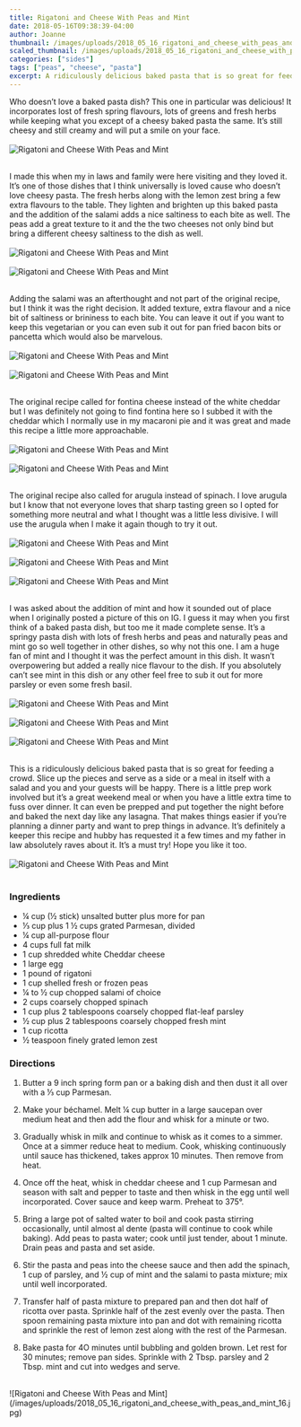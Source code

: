 ```yaml
---
title: Rigatoni and Cheese With Peas and Mint
date: 2018-05-16T09:38:39-04:00
author: Joanne
thumbnail: /images/uploads/2018_05_16_rigatoni_and_cheese_with_peas_and_mint_1.jpg
scaled_thumbnail: /images/uploads/2018_05_16_rigatoni_and_cheese_with_peas_and_mint_0.jpg
categories: ["sides"]
tags: ["peas", "cheese", "pasta"]
excerpt: A ridiculously delicious baked pasta that is so great for feeding a crowd
---
```


Who doesn’t love a baked pasta dish? This one in particular was delicious! It incorporates lost of fresh spring flavours, lots of greens and fresh herbs while keeping what you except of a cheesy baked pasta the same. It’s still cheesy and still creamy and will put a smile on your face.
</br>
</br>
![Rigatoni and Cheese With Peas and Mint](/images/uploads/2018_05_16_rigatoni_and_cheese_with_peas_and_mint_2.jpg)
</br>
</br>

I made this when my in laws and family were here visiting and they loved it. It’s one of those dishes that I think universally is loved cause who doesn’t love cheesy pasta. The fresh herbs along with the lemon zest bring a few extra flavours to the table. They lighten and brighten up this baked pasta and the addition of the salami adds a nice saltiness to each bite as well. The peas add a great texture to it and the the two cheeses not only bind but bring a different cheesy saltiness to the dish as well.
</br>
</br>
![Rigatoni and Cheese With Peas and Mint](/images/uploads/2018_05_16_rigatoni_and_cheese_with_peas_and_mint_3.jpg)
</br>
</br>
![Rigatoni and Cheese With Peas and Mint](/images/uploads/2018_05_16_rigatoni_and_cheese_with_peas_and_mint_4.jpg)
</br>
</br>

Adding the salami was an afterthought and not part of the original recipe, but I think it was the right decision. It added texture, extra flavour and a nice bit of saltiness or brininess to each bite. You can leave it out if you want to keep this vegetarian or you can even sub it out for pan fried bacon bits or pancetta which would also be marvelous.
</br>
</br>
![Rigatoni and Cheese With Peas and Mint](/images/uploads/2018_05_16_rigatoni_and_cheese_with_peas_and_mint_5.jpg)
</br>
</br>
![Rigatoni and Cheese With Peas and Mint](/images/uploads/2018_05_16_rigatoni_and_cheese_with_peas_and_mint_6.jpg)
</br>
</br>

The original recipe called for fontina cheese instead of the white cheddar but I was definitely not going to find fontina here so I subbed it with the cheddar which I normally use in my macaroni pie and it was great and made this recipe a little more approachable.
</br>
</br>
![Rigatoni and Cheese With Peas and Mint](/images/uploads/2018_05_16_rigatoni_and_cheese_with_peas_and_mint_7.jpg)
</br>
</br>
![Rigatoni and Cheese With Peas and Mint](/images/uploads/2018_05_16_rigatoni_and_cheese_with_peas_and_mint_8.jpg)
</br>
</br>

The original recipe also called for arugula instead of spinach. I love arugula but I know that not everyone loves that sharp tasting green so I opted for something more neutral and what I thought was a little less divisive. I will use the arugula when I make it again though to try it out.
</br>
</br>
![Rigatoni and Cheese With Peas and Mint](/images/uploads/2018_05_16_rigatoni_and_cheese_with_peas_and_mint_9.jpg)
</br>
</br>
![Rigatoni and Cheese With Peas and Mint](/images/uploads/2018_05_16_rigatoni_and_cheese_with_peas_and_mint_10.jpg)
</br>
</br>
![Rigatoni and Cheese With Peas and Mint](/images/uploads/2018_05_16_rigatoni_and_cheese_with_peas_and_mint_11.jpg)
</br>
</br>

I was asked about the addition of mint and how it sounded out of place when I originally posted a picture of this on IG. I guess it may when you first think of a baked pasta dish, but too me it made complete sense. It’s a springy pasta dish with lots of fresh herbs and peas and naturally peas and mint go so well together in other dishes, so why not this one. I am a huge fan of mint and I thought it was the perfect amount in this dish.  It wasn’t overpowering but added a really nice flavour to the dish. If you absolutely can’t see mint in this dish or any other feel free to sub it out for more parsley or even some fresh basil.
</br>
</br>
![Rigatoni and Cheese With Peas and Mint](/images/uploads/2018_05_16_rigatoni_and_cheese_with_peas_and_mint_12.jpg)
</br>
</br>
![Rigatoni and Cheese With Peas and Mint](/images/uploads/2018_05_16_rigatoni_and_cheese_with_peas_and_mint_13.jpg)
</br>
</br>
![Rigatoni and Cheese With Peas and Mint](/images/uploads/2018_05_16_rigatoni_and_cheese_with_peas_and_mint_14.jpg)
</br>
</br>

This is a ridiculously delicious baked pasta that is so great for feeding a crowd. Slice up the pieces and serve as a side or a meal in itself with a salad and you and your guests will be happy. There is a little prep work involved but it’s a great weekend meal or when you have a little extra time to fuss over dinner. It can even be prepped and  put together the night before and baked the next day like any lasagna. That makes things easier if you’re planning a dinner party and want to prep things in advance. It’s definitely a keeper this recipe and hubby has requested it a few times and my father in law absolutely raves about it. It’s a must try! Hope you like it too.
</br>
</br>
![Rigatoni and Cheese With Peas and Mint](/images/uploads/2018_05_16_rigatoni_and_cheese_with_peas_and_mint_15.jpg)
</br>
</br>

### Ingredients

* &frac14; cup (&frac12; stick) unsalted butter plus more for pan
* &frac13; cup plus 1 &frac12; cups grated Parmesan, divided 
* &frac14; cup all-purpose flour
* 4 cups full fat milk
* 1 cup shredded white Cheddar cheese
* 1 large egg
* 1 pound of rigatoni
* 1 cup shelled fresh or frozen peas
* &frac14; to &frac12; cup chopped salami of choice 
* 2 cups coarsely chopped spinach 
* 1 cup plus 2 tablespoons coarsely chopped flat-leaf parsley
* &frac12; cup plus 2 tablespoons coarsely chopped fresh mint
* 1 cup ricotta 
* &frac12; teaspoon finely grated lemon zest

### Directions

1. Butter a 9 inch spring form pan or a baking dish and then dust  it all over with a  &frac13; cup Parmesan. 

1. Make your béchamel. Melt &frac14; cup butter in a large saucepan over medium heat and then add the flour and whisk for a minute or two. 

1. Gradually whisk in milk and continue to whisk as it comes to a simmer. Once at a simmer reduce heat to medium. Cook, whisking continuously until sauce has thickened, takes approx 10 minutes. Then remove from heat. 

1. Once off the heat, whisk in cheddar cheese and 1 cup Parmesan and season with salt and pepper to taste and then whisk in the egg until well incorporated. Cover sauce and keep warm.
Preheat to 375°. 

1. Bring a large pot of salted water to boil and cook pasta stirring occasionally, until almost al dente (pasta will continue to cook while baking).  Add peas to pasta water; cook until just tender, about 1 minute. Drain peas and pasta and set aside. 

1. Stir the pasta and peas into the cheese sauce and then add the spinach, 1 cup of parsley, and &frac12; cup of mint and the salami to pasta mixture; mix until well incorporated. 

1. Transfer half of pasta mixture to prepared pan and then dot half of ricotta over pasta. Sprinkle half of the zest evenly over the pasta. Then spoon remaining pasta mixture into pan and dot with remaining ricotta and sprinkle the rest of lemon zest along with the rest of the Parmesan.

1. Bake pasta for 4O minutes until bubbling and golden brown. Let rest for 30 minutes; remove pan sides. Sprinkle with 2 Tbsp. parsley and 2 Tbsp. mint and cut into wedges and serve.

</br>
![Rigatoni and Cheese With Peas and Mint](/images/uploads/2018_05_16_rigatoni_and_cheese_with_peas_and_mint_16.jpg)

